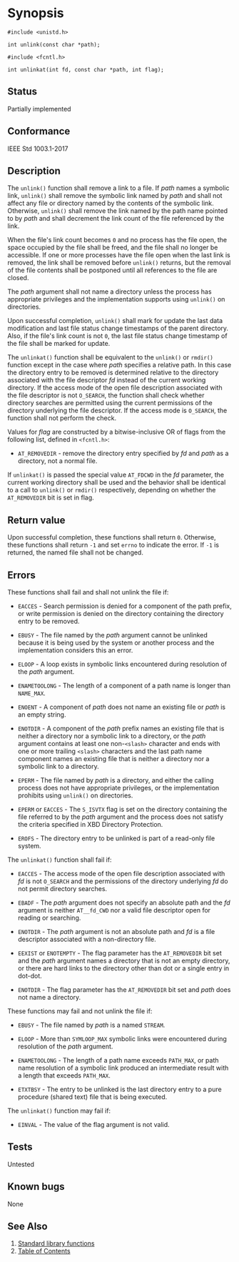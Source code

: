 <!-- Documentation template to fill -->
<!-- #MUST_BE: make good synopsis -->
# Synopsis

`#include <unistd.h>`

`int unlink(const char *path);`

`#include <fcntl.h>`

`int unlinkat(int fd, const char *path, int flag);`

<!-- #MUST_BE: check status according to implementation -->
## Status

Partially implemented

<!-- #MUST_BE: if function shall be posix compliant print the standard signature  -->
## Conformance

IEEE Std 1003.1-2017

<!-- #MUST_BE: update description from opengroup AND READ IT and check if it matches  -->
## Description

The `unlink()` function shall remove a link to a file. If _path_ names a symbolic link, `unlink()` shall remove the
symbolic link named by _path_ and shall not affect any file or directory named by the contents of the symbolic link.
Otherwise, `unlink()` shall remove the link named by the path name pointed to by _path_ and shall decrement the link
count of the file referenced by the link.

When the file's link count becomes `0` and no process has the file open, the space occupied by the file shall be
freed, and the file shall no longer be accessible. If one or more processes have the file open when the last link is
removed, the link shall be removed before `unlink()` returns, but the removal of the file contents shall be postponed
until all references to the file are closed.

The _path_ argument shall not name a directory unless the process has appropriate privileges and the implementation
supports using `unlink()` on directories.

Upon successful completion, `unlink()` shall mark for update the last data modification and last file status change
timestamps of the parent directory. Also, if the file's link count is not `0`, the last file status change timestamp
of the file shall be marked for update.

The `unlinkat()` function shall be equivalent to the `unlink()` or `rmdir()` function except in the case where _path_
specifies a relative path. In this case the directory entry to be removed is determined relative to the directory
associated with the file descriptor _fd_ instead of the current working directory. If the access mode of the open file
description associated with the file descriptor is not `O_SEARCH`, the function shall check whether directory searches
are permitted using the current permissions of the directory underlying the file descriptor. If the access mode is
`O_SEARCH`, the function shall not perform the check.

Values for _flag_ are constructed by a bitwise-inclusive OR of flags from the following list, defined in `<fcntl.h>`:

* `AT_REMOVEDIR` - remove the directory entry specified by _fd_ and _path_ as a directory, not a normal file.

If `unlinkat()` is passed the special value `AT_FDCWD` in the _fd_ parameter, the current working directory shall be
used and the behavior shall be identical to a call to `unlink()` or `rmdir()` respectively, depending on
whether the `AT_REMOVEDIR` bit is set in flag.

<!-- #MUST_BE: check return values by the function  -->
## Return value

Upon successful completion, these functions shall return `0`. Otherwise, these functions shall return `-1` and set
`errno` to indicate the error. If `-1` is returned, the named file shall not be changed.

<!-- #MUST_BE: check what errors can cause the function to fail  -->
## Errors

These functions shall fail and shall not unlink the file if:

* `EACCES` - Search permission is denied for a component of the path prefix, or write permission is denied on the
directory containing the directory entry to be removed.

* `EBUSY` - The file named by the _path_ argument cannot be unlinked because it is being used by the system or
another process and the implementation considers this an error.

* `ELOOP` - A loop exists in symbolic links encountered during resolution of the _path_ argument.

* `ENAMETOOLONG` - The length of a component of a path name is longer than `NAME_MAX`.

* `ENOENT` - A component of _path_ does not name an existing file or _path_ is an empty string.

* `ENOTDIR` - A component of the _path_ prefix names an existing file that is neither a directory nor a symbolic link to
a directory, or the _path_ argument contains at least one non-`<slash>` character and ends with one or more trailing
`<slash>` characters and the last path name component names an existing file that is neither a directory nor a symbolic
link to a directory.

* `EPERM` - The file named by _path_ is a directory, and either the calling process does not have appropriate
privileges, or the implementation prohibits using `unlink()` on directories.

* `EPERM` or `EACCES` - The `S_ISVTX` flag is set on the directory containing the file referred to by the _path_
argument and the process does not satisfy the criteria specified in XBD Directory Protection.

* `EROFS` - The directory entry to be unlinked is part of a read-only file system.

The `unlinkat()` function shall fail if:

* `EACCES` - The access mode of the open file description associated with _fd_ is not `O_SEARCH` and the permissions of
the directory underlying _fd_ do not permit directory searches.

* `EBADF` - The _path_ argument does not specify an absolute path and the _fd_ argument is neither `AT__fd_CWD` nor a
valid file descriptor open for reading or searching.

* `ENOTDIR` - The _path_ argument is not an absolute path and _fd_ is a file descriptor associated with a non-directory
file.

* `EEXIST` or `ENOTEMPTY` - The flag parameter has the `AT_REMOVEDIR` bit set and the _path_ argument names a directory
that is not an empty directory, or there are hard links to the directory other than dot or a single entry in dot-dot.

* `ENOTDIR` - The flag parameter has the `AT_REMOVEDIR` bit set and _path_ does not name a directory.

These functions may fail and not unlink the file if:

* `EBUSY` - The file named by _path_ is a named `STREAM`.

* `ELOOP` - More than `SYMLOOP_MAX` symbolic links were encountered during resolution of the _path_ argument.

* `ENAMETOOLONG` - The length of a path name exceeds `PATH_MAX`, or path name resolution of a symbolic link produced an
intermediate result with a length that exceeds `PATH_MAX`.

* `ETXTBSY` - The entry to be unlinked is the last directory entry to a pure procedure (shared text) file that is being
executed.

The `unlinkat()` function may fail if:

* `EINVAL` - The value of the flag argument is not valid.

<!-- #MUST_BE: function by default shall be untested, when tested there should be a link to test location and test
command for ia32 test runner  -->
## Tests

Untested

<!-- #MUST_BE: check for pending issues in  -->
## Known bugs

None

## See Also

1. [Standard library functions](../README.md)
2. [Table of Contents](../../../README.md)

